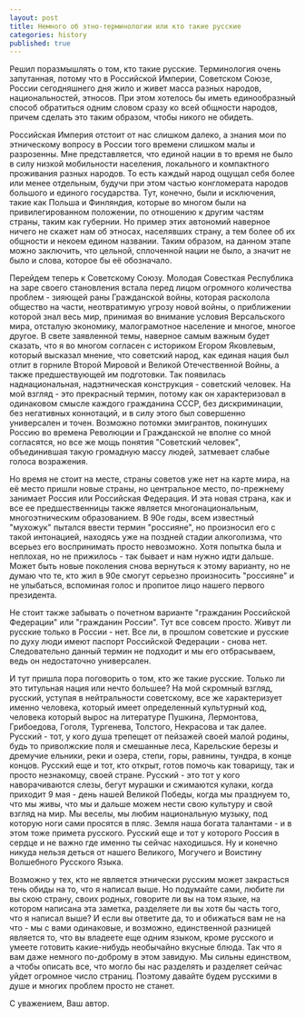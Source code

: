 ```yaml
---
layout: post
title: Немного об этно-терминологии или кто такие русские
categories: history
published: true
---
```

Решил поразмышлять о том, кто такие русские. Терминология очень запутанная, потому что в Российской Империи, Советском Союзе, России сегодняшнего дня жило и живет масса разных народов, национальностей, этносов. При этом хотелось бы иметь единообразный способ обратиться одним словом сразу ко всей общности народов, причем сделать это таким образом, чтобы никого не обидеть.

Российская Империя отстоит от нас слишком далеко, а знания мои по этническому вопросу в России того времени слишком малы и разрозенны. Мне представляется, что единой нации в то время не было в силу низкой мобильности населения, локального и компактного проживания разных народов. То есть каждый народ ощущал себя более или менее отдельным, будучи при этом частью конгломерата народов большого и единого государства. Тут, конечно, были и исключения, такие как Польша и Финляндия, которые во многом были на привилегированном положении, по отношению к другим частям страны, таким как губернии. Но пример этих автономий наверное ничего не скажет нам об этносах, населявших страну, а тем более об их общности и некоем едином названии. Таким образом, на данном этапе можно заключить, что цельной, сплоченной нации не было, а значит не было и слова, которое бы её обозначало.

Перейдем теперь к Советскому Союзу. Молодая Совесткая Республика на заре своего становления встала перед лицом огромного количества проблем - зияющей раны Гражданской войны, которая расколола общество на части, неотвратимую угрозу новой войны, о приближении которой знал весь мир, принимая во внимание условия Версальского мира, отсталую экономику, малограмотное население и многое, многое другое. В свете заявленной темы, наверное самым важным будет сказать, что я во многом согласен с историком Егором Яковлевым, который высказал мнение, что советский народ, как единая нация был отлит в горниле Второй Мировой и Великой Отечественной Войны, а также предшествующей им подготовки. Так появилась наднациональная, надэтническая конструкция - советский человек. На мой взгляд - это прекрасный термин, потому как он характеризовал в одинаковом смысле каждого гражданина СССР, без дискриминации, без негативных коннотаций, и в силу этого был совершенно универсален и точен. Возможно потомки эмигрантов, покинуших Россию во времена Революции и Гражданской не вполне со мной согласятся, но все же мощь понятия "Советский человек", объединившая такую громадную массу людей, затмевает слабые голоса возражения.

Но время не стоит на месте, страны советов уже нет на карте мира, на её место пришли новые страны, но центральное место, по-прежнему занимает Россия или Российская Федерация. И эта новая страна, как и все ее предшественницы также является многонациональным, многоэтническим образованием. В 90е годы, всем известный "мухожук" пытался ввести термин "россияне", но произносил его с такой интонацией, находясь уже на поздней стадии алкоголизма, что всерьез его воспринимать просто невозможно. Хотя попытка была и неплохая, но не прижилось - так бывает и нам нужно идти дальше. Может быть новые поколения снова вернуться к этому варианту, но не думаю что те, кто жил в 90е смогут серьезно произносить "россияне" и не улыбаться, вспоминая голос и пропитое лицо нашего первого президента.

Не стоит также забывать о почетном варианте "гражданин Российской Федерации" или "гражданин России". Тут все совсем просто. Живут ли русские только в России - нет. Все ли, в прошлом советские и русские по духу люди имеют паспорт Российской Федерации - снова нет. Следовательно данный термин не подходит и мы его отбрасываем, ведь он недостаточно универсален.

И тут пришла пора поговорить о том, кто же такие русские. Только ли это титульная нация или нечто большее? На мой скромный взгляд, русский, уступая в нейтральности советскому, все же характеризует именно человека, который имеет определенный культурный код, человека который вырос на литературе Пушкина, Лермонтова, Грибоедова, Гоголя, Тургенева, Толстого, Некрасова и так далее. Русский - тот, у кого душа трепещет от пейзажей своей малой родины, будь то приволжские поля и смешанные леса, Карельские березы и дремучие ельники, реки и озера, степи, горы, равнины, тундра, в конце концов. Русский еще и тот, кто открыт, готов помочь как товарищу, так и просто незнакомцу, своей стране. Русский - это тот у кого наворачиваются слезы, бегут мурашки и сжимаются кулаки, когда приходит 9 мая - день нашей Великой Победы, когда мы празднуем то, что мы живы, что мы и дальше можем нести свою культуру и свой взгляд на мир.
Мы веселы, мы любим национальную музыку, под которую ноги сами просятся в пляс. Земля наша богата талантами - и в этом тоже примета русского. Русский еще и тот у которого Россия в сердце и не важно где именно ты сейчас находишься.  Ну и конечно никуда нельзя деться от нашего Великого, Могучего и Воистину Волшебного Русского Языка.

Возможно у тех, кто не является этнически русским может закрасться тень обиды на то, что я написал выше. Но подумайте сами, любите ли вы скою страну, своих родных, говорите ли вы на том языке, на котором написана эта заметка, разделяете ли вы хотя бы часть того, что я написал выше? И если вы ответите да, то и обижаться вам не на что - мы с вами одинаковые, и возможно, единственной разницей является то, что вы владеете еще одним языком, кроме русского и умеете готовить какие-нибудь необычайно вкусные блюда. Так что я вам даже немного по-доброму в этом завидую. Мы сильны единством, а чтобы описать все, что могло бы нас разделять и разделяет сейчас уйдет огромное число страниц. Поэтому давайте будем русскими в душе и многих проблем просто не станет.

С уважением,
Ваш автор.
